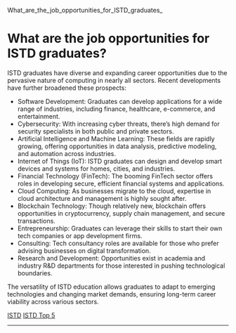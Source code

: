 What_are_the_job_opportunities_for_ISTD_graduates_



What are the job opportunities for ISTD graduates?
==================================================

ISTD graduates have diverse and expanding career opportunities due to the pervasive nature of computing in nearly all sectors. Recent developments have further broadened these prospects:

* Software Development: Graduates can develop applications for a wide range of industries, including finance, healthcare, e-commerce, and entertainment.
* Cybersecurity: With increasing cyber threats, there’s high demand for security specialists in both public and private sectors.
* Artificial Intelligence and Machine Learning: These fields are rapidly growing, offering opportunities in data analysis, predictive modeling, and automation across industries.
* Internet of Things (IoT): ISTD graduates can design and develop smart devices and systems for homes, cities, and industries.
* Financial Technology (FinTech): The booming FinTech sector offers roles in developing secure, efficient financial systems and applications.
* Cloud Computing: As businesses migrate to the cloud, expertise in cloud architecture and management is highly sought after.
* Blockchain Technology: Though relatively new, blockchain offers opportunities in cryptocurrency, supply chain management, and secure transactions.
* Entrepreneurship: Graduates can leverage their skills to start their own tech companies or app development firms.
* Consulting: Tech consultancy roles are available for those who prefer advising businesses on digital transformation.
* Research and Development: Opportunities exist in academia and industry R&D departments for those interested in pushing technological boundaries.

The versatility of ISTD education allows graduates to adapt to emerging technologies and changing market demands, ensuring long-term career viability across various sectors.

[ISTD](https://www.sutd.edu.sg/istd/tag/istd/) [ISTD Top 5](https://www.sutd.edu.sg/istd/tag/istd-top-5/)

---

